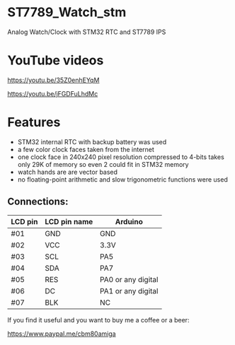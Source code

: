 # ST7789_Watch_stm
Analog Watch/Clock with STM32 RTC and ST7789 IPS

# YouTube videos
https://youtu.be/35Z0enhEYqM

https://youtu.be/jFGDFuLhdMc 

# Features
- STM32 internal RTC with backup battery was used
- a few color clock faces taken from the internet
- one clock face in 240x240 pixel resolution compressed to 4-bits takes only 29K of memory so even 2 could fit in STM32 memory
- watch hands are are vector based
- no floating-point arithmetic and slow trigonometric functions were used

## Connections:

|LCD pin|LCD pin name|Arduino|
|--|--|--|
 |#01| GND| GND|
 |#02| VCC |3.3V|
 |#03| SCL |PA5|
 |#04| SDA|PA7|
 |#05| RES|PA0 or any digital|
 |#06| DC|PA1 or any digital|
 |#07| BLK | NC|


If you find it useful and you want to buy me a coffee or a beer:

https://www.paypal.me/cbm80amiga
